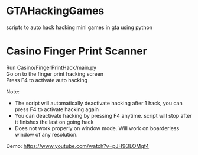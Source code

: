 # GTAHackingGames
scripts to auto hack hacking mini games in gta using python

# Casino Finger Print Scanner
Run Casino/FingerPrintHack/main.py <br />
Go on to the finger print hacking screen <br />
Press F4 to activate auto hacking <br />

Note:
- The script will automatically deactivate hacking after 1 hack, you can press F4 to activate hacking again
- You can deactivate hacking by pressing F4 anytime. script will stop after it finishes the last on going hack
- Does not work properly on window mode. Will work on boarderless window of any resolution.

Demo:
https://www.youtube.com/watch?v=pJH9QLOMqf4
